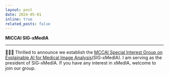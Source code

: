 ```yaml
---
layout: post
date: 2024-05-01
inline: true
related_posts: false
---
```


**MICCAI SIG-xMedIA**

---
&#128640;&#128640;&#128640; Thrilled to announce we establish the [MCCAI Special Interest Group on Explainable AI for Medical Image Analysis](https://miccai.org/index.php/special-interest-groups/sig-xmedia/)(SIG-xMedIA). I am serving as the president of SIG-xMedIA. If you have any interest in xMedIA, welcome to join our group.

